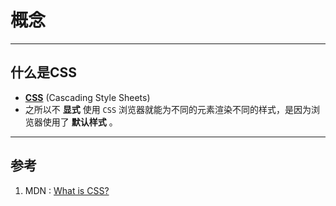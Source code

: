 # 概念

---

## 什么是CSS

- **[CSS](https://developer.mozilla.org/en-US/docs/Glossary/CSS)** (Cascading Style Sheets)
- 之所以不 **显式** 使用 `CSS` 浏览器就能为不同的元素渲染不同的样式，是因为浏览器使用了 **默认样式** 。







---

## 参考

1. MDN : [What is CSS?](https://developer.mozilla.org/en-US/docs/Learn/CSS/First_steps/What_is_CSS)